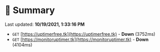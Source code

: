# 📖 Summary
Last updated: **10/19/2021, 1:33:16 PM**

- `GET` [https://uptimerfree.tk](https://uptimerfree.tk) - **Down** (3752ms)
- `GET` [https://monitoruptimer.tk](https://monitoruptimer.tk) - **Down** (4104ms)

